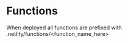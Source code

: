 # Functions

When deployed all functions are prefixed with .netlify/functions/<function_name_here>

